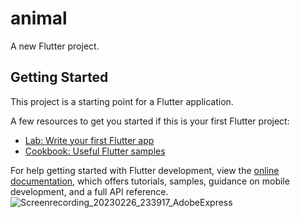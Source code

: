 # animal

A new Flutter project.

## Getting Started

This project is a starting point for a Flutter application.

A few resources to get you started if this is your first Flutter project:

- [Lab: Write your first Flutter app](https://docs.flutter.dev/get-started/codelab)
- [Cookbook: Useful Flutter samples](https://docs.flutter.dev/cookbook)

For help getting started with Flutter development, view the
[online documentation](https://docs.flutter.dev/), which offers tutorials,
samples, guidance on mobile development, and a full API reference.
![Screenrecording_20230226_233917_AdobeExpress](https://user-images.githubusercontent.com/120237924/221429304-66b79193-7f07-4e51-aac9-38d4e84d0921.gif)

